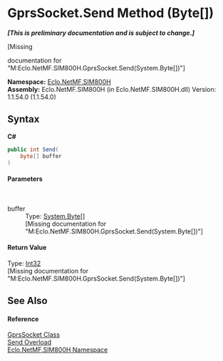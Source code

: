 # GprsSocket.Send Method (Byte[])
 _**\[This is preliminary documentation and is subject to change.\]**_

\[Missing <summary> documentation for "M:Eclo.NetMF.SIM800H.GprsSocket.Send(System.Byte[])"\]

**Namespace:**&nbsp;<a href="N_Eclo_NetMF_SIM800H">Eclo.NetMF.SIM800H</a><br />**Assembly:**&nbsp;Eclo.NetMF.SIM800H (in Eclo.NetMF.SIM800H.dll) Version: 1.1.54.0 (1.1.54.0)

## Syntax

**C#**<br />
``` C#
public int Send(
	byte[] buffer
)
```


#### Parameters
&nbsp;<dl><dt>buffer</dt><dd>Type: <a href="http://msdn2.microsoft.com/en-us/library/yyb1w04y" target="_blank">System.Byte</a>[]<br />\[Missing <param name="buffer"/> documentation for "M:Eclo.NetMF.SIM800H.GprsSocket.Send(System.Byte[])"\]</dd></dl>

#### Return Value
Type: <a href="http://msdn2.microsoft.com/en-us/library/td2s409d" target="_blank">Int32</a><br />\[Missing <returns> documentation for "M:Eclo.NetMF.SIM800H.GprsSocket.Send(System.Byte[])"\]

## See Also


#### Reference
<a href="T_Eclo_NetMF_SIM800H_GprsSocket">GprsSocket Class</a><br /><a href="Overload_Eclo_NetMF_SIM800H_GprsSocket_Send">Send Overload</a><br /><a href="N_Eclo_NetMF_SIM800H">Eclo.NetMF.SIM800H Namespace</a><br />